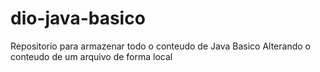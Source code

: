 # dio-java-basico
Repositorio para armazenar todo o conteudo de Java Basico 
Alterando o conteudo de um arquivo de forma local